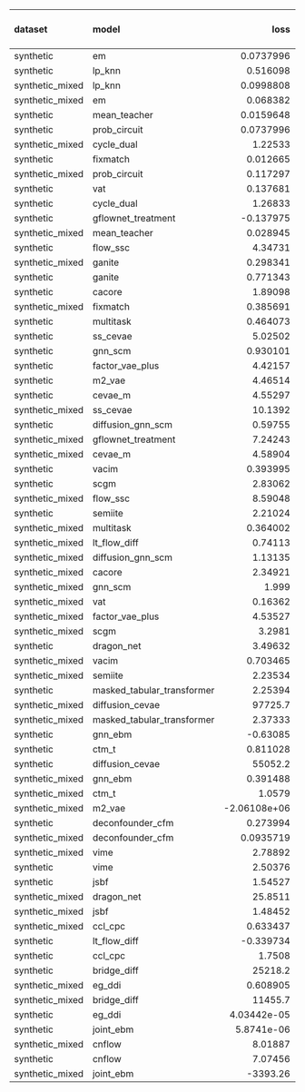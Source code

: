 | dataset         | model                      |            loss |   treatment accuracy |   outcome rmse |   outcome rmse labelled |   outcome rmse unlabelled |
|:----------------|:---------------------------|----------------:|---------------------:|---------------:|------------------------:|--------------------------:|
| synthetic       | em                         |     0.0737996   |             0        |      0         |               0         |                  0        |
| synthetic       | lp_knn                     |     0.516098    |             0.7      |      0         |               0         |                  0        |
| synthetic_mixed | lp_knn                     |     0.0998808   |             0.909091 |      0         |               0         |                  0        |
| synthetic_mixed | em                         |     0.068382    |             0        |      0         |               0         |                  0        |
| synthetic       | mean_teacher               |     0.0159648   |             1        |      0.0939332 |               0.0939332 |                  0        |
| synthetic       | prob_circuit               |     0.0737996   |             1        |      0.0985023 |               0.0985023 |                  0        |
| synthetic_mixed | cycle_dual                 |     1.22533     |             1        |      0.10992   |               0.107831  |                  0.109828 |
| synthetic       | fixmatch                   |     0.012665    |             1        |      0.110668  |               0.110668  |                  0        |
| synthetic_mixed | prob_circuit               |     0.117297    |             1        |      0.111319  |               0.0767366 |                  0.132294 |
| synthetic       | vat                        |     0.137681    |             1        |      0.113789  |               0.113789  |                  0        |
| synthetic       | cycle_dual                 |     1.26833     |             1        |      0.128874  |               0.128874  |                  0        |
| synthetic       | gflownet_treatment         |    -0.137975    |             0.5      |      0.153938  |               0.153938  |                  0        |
| synthetic_mixed | mean_teacher               |     0.028945    |             1        |      0.175189  |               0.0868739 |                  0.211774 |
| synthetic       | flow_ssc                   |     4.34731     |             0.98     |      0.193808  |               0.193808  |                  0        |
| synthetic_mixed | ganite                     |     0.298341    |             1        |      0.214085  |               0.139871  |                  0.252384 |
| synthetic       | ganite                     |     0.771343    |             1        |      0.225089  |               0.225089  |                  0        |
| synthetic       | cacore                     |     1.89098     |             1        |      0.226268  |               0.226268  |                  0        |
| synthetic_mixed | fixmatch                   |     0.385691    |             1        |      0.232743  |               0.13243   |                  0.291745 |
| synthetic       | multitask                  |     0.464073    |             1        |      0.238908  |               0.238908  |                  0        |
| synthetic       | ss_cevae                   |     5.02502     |             1        |      0.240004  |               0.240004  |                  0        |
| synthetic       | gnn_scm                    |     0.930101    |             0.64     |      0.256126  |               0.256126  |                  0        |
| synthetic       | factor_vae_plus            |     4.42157     |             0.62     |      0.283595  |               0.283595  |                  0        |
| synthetic       | m2_vae                     |     4.46514     |             1        |      0.284674  |               0.284674  |                  0        |
| synthetic       | cevae_m                    |     4.55297     |             0.42     |      0.307461  |               0.307461  |                  0        |
| synthetic_mixed | ss_cevae                   |    10.1392      |             1        |      0.351876  |               0.259965  |                  0.402094 |
| synthetic       | diffusion_gnn_scm          |     0.59755     |             0.7      |      0.367125  |               0.367125  |                  0        |
| synthetic_mixed | gflownet_treatment         |     7.24243     |             1        |      0.473554  |               0.516631  |                  0.443709 |
| synthetic_mixed | cevae_m                    |     4.58904     |             1        |      0.476827  |               0.376052  |                  0.530142 |
| synthetic       | vacim                      |     0.393995    |             0.48     |      0.567954  |               0.567954  |                  0        |
| synthetic       | scgm                       |     2.83062     |             0.48     |      0.582307  |               0.582307  |                  0        |
| synthetic_mixed | flow_ssc                   |     8.59048     |             1        |      0.675456  |               0.36212   |                  0.837498 |
| synthetic       | semiite                    |     2.21024     |             0.86     |      0.687137  |               0.687137  |                  0        |
| synthetic_mixed | multitask                  |     0.364002    |             1        |      0.717519  |               0.323709  |                  0.914239 |
| synthetic_mixed | lt_flow_diff               |     0.74113     |             1        |      0.754355  |               0.543933  |                  0.857927 |
| synthetic_mixed | diffusion_gnn_scm          |     1.13135     |             0.81     |      0.889857  |               0.782909  |                  0.911298 |
| synthetic_mixed | cacore                     |     2.34921     |             1        |      0.92918   |               0.455556  |                  1.22725  |
| synthetic_mixed | gnn_scm                    |     1.999       |             0.926667 |      0.940806  |               0.843078  |                  1.00194  |
| synthetic_mixed | vat                        |     0.16362     |             0.95     |      0.995521  |               0.101766  |                  1.35894  |
| synthetic_mixed | factor_vae_plus            |     4.53527     |             0.836667 |      1.03145   |               0.642383  |                  1.23045  |
| synthetic_mixed | scgm                       |     3.2981      |             0.72     |      1.07634   |               0.504482  |                  1.36836  |
| synthetic       | dragon_net                 |     3.49632     |             0.54     |      1.12748   |               1.12748   |                  0        |
| synthetic_mixed | vacim                      |     0.703465    |             0.669524 |      1.14206   |               0.554109  |                  1.42667  |
| synthetic_mixed | semiite                    |     2.23534     |             0.933333 |      1.18218   |               0.581683  |                  1.48544  |
| synthetic       | masked_tabular_transformer |     2.25394     |             0.48     |      1.20659   |               1.20659   |                  0        |
| synthetic_mixed | diffusion_cevae            | 97725.7         |             0.66     |      1.20713   |               1.12486   |                  1.28712  |
| synthetic_mixed | masked_tabular_transformer |     2.37333     |             0.601429 |      1.21101   |               1.43928   |                  1.19359  |
| synthetic       | gnn_ebm                    |    -0.63085     |             1        |      1.25108   |               1.25108   |                  0        |
| synthetic       | ctm_t                      |     0.811028    |             0.74     |      1.31072   |               1.31072   |                  0        |
| synthetic       | diffusion_cevae            | 55052.2         |             0.54     |      1.3974    |               1.3974    |                  0        |
| synthetic_mixed | gnn_ebm                    |     0.391488    |             0.76     |      1.4383    |               0.88619   |                  1.62063  |
| synthetic_mixed | ctm_t                      |     1.0579      |             0.826667 |      1.451     |               1.07182   |                  1.70452  |
| synthetic_mixed | m2_vae                     |    -2.06108e+06 |             0.275238 |      1.47499   |               1.11405   |                  1.63152  |
| synthetic       | deconfounder_cfm           |     0.273994    |             0.48     |      1.5149    |               1.5149    |                  0        |
| synthetic_mixed | deconfounder_cfm           |     0.0935719   |             0.800952 |      1.53021   |               1.00748   |                  1.51094  |
| synthetic_mixed | vime                       |     2.78892     |             0.779048 |      1.55981   |               0.951757  |                  1.75659  |
| synthetic       | vime                       |     2.50376     |             0.48     |      1.56691   |               1.56691   |                  0        |
| synthetic       | jsbf                       |     1.54527     |             0.48     |      1.88643   |               1.88643   |                  0        |
| synthetic_mixed | dragon_net                 |    25.8511      |             0.795714 |      2.12683   |               2.04827   |                  2.00047  |
| synthetic_mixed | jsbf                       |     1.48452     |             0.733333 |      2.15857   |               2.15523   |                  2.14665  |
| synthetic_mixed | ccl_cpc                    |     0.633437    |             0.96     |      2.44554   |               2.34874   |                  2.48986  |
| synthetic       | lt_flow_diff               |    -0.339734    |             1        |      2.74727   |               2.74727   |                  0        |
| synthetic       | ccl_cpc                    |     1.7508      |             0.98     |      2.93231   |               2.93231   |                  0        |
| synthetic       | bridge_diff                | 25218.2         |             1        |      7.88058   |               7.88058   |                  0        |
| synthetic_mixed | eg_ddi                     |     0.608905    |             0.933333 |      8.19576   |               7.17668   |                  8.6637   |
| synthetic_mixed | bridge_diff                | 11455.7         |             1        |      9.15269   |              11.3495    |                  6.38504  |
| synthetic       | eg_ddi                     |     4.03442e-05 |             1        |     13.7169    |              13.7169    |                  0        |
| synthetic       | joint_ebm                  |     5.8741e-06  |             1        |     54.5256    |              54.5256    |                  0        |
| synthetic_mixed | cnflow                     |     8.01887     |             0.74     |     65.34      |              69.5894    |                 63.6344   |
| synthetic       | cnflow                     |     7.07456     |             0.42     |    403.373     |             403.373     |                  0        |
| synthetic_mixed | joint_ebm                  | -3393.26        |             0.702857 |   2986.82      |            2580.51      |               3265.92     |